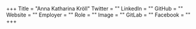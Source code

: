 +++
Title = "Anna Katharina Kröll"
Twitter = ""
LinkedIn = ""
GitHub = ""
Website = ""
Employer = ""
Role = ""
Image = ""
GitLab = ""
Facebook = ""
+++
